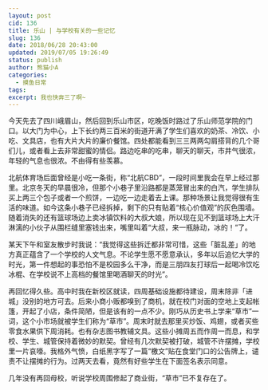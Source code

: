 ```yaml
---
layout: post
cid: 136
title: 乐山 | 与学校有关的一些记忆
slug: 136
date: 2018/06/28 20:43:00
updated: 2019/07/05 19:26:49
status: publish
author: 熊猫小A
categories: 
  - 摸鱼日常
tags: 
excerpt: 我也快奔三了啊~
---
```



今天先去了四川峨眉山，然后回到乐山市区，吃晚饭时路过了乐山师范学院的门口。以大门为中心，上下长约两三百米的街道开满了学生们喜欢的奶茶、冷饮、小吃、文具店，也有大片大片的廉价餐馆。四处都能看到三三两两勾肩搭背的几个哥们儿，或者看上去非常甜蜜的情侣。路边吃串的吃串，聊天的聊天，市井气很浓，年轻的气息也很浓。不由得有些羡慕。

北航体育场后面曾经是小吃一条街，称“北航CBD”，一段时间里我会在早上经过那里。北京冬天的早晨很冷，但那个小巷子里沿路都是蒸笼冒出来的白汽，学生排队买上两三个包子或者一个煎饼，一边吃一边走着去上课。那种场景让我觉得很有生活的味道。如今这条小巷子已经拆掉，剩下的只有贴着“核心价值观”的灰色围墙。随着消失的还有篮球场边上卖冰镇饮料的大叔大娘，所以现在见不到篮球场上大汗淋漓的小伙子从围栏缝里塞钱出来，嘴里叫着“大叔，来一瓶脉动，冰的！”了。

某天下午和室友散步时我说：“我觉得这些拆迁都非常可惜，这些「脏乱差」的地方真正蕴含了一个学校的人文气息。不论学生愿不愿意承认，多年以后追忆大学的时光，第一件想起的事恐怕不是校园多么干净，而是三朋四友打球后一起喝冷饮吃冰棍、在学校说不上高档的餐馆里喝酒聊天的时光”。

再回忆得久些。高中时我在新校区就读，四周基础设施都待建设，周末除非「进城」没别的地方可去。后来小商小贩都嗅到了商机，就在校门对面的空地上支起帐篷，开起了小店，条件简陋，但是该有的一点不少。刚巧从历史书上学来“草市”一词，这个小市场就被学生们称为“草市”。周末时就去那里买炒饭、鸡翅，或者买些零食水果供下周消耗。也有杂志图书教辅文具。这些小摊周五而作周一而息，和学校、学生、城管保持着微妙的默契。曾经有几次默契被打破，城管不许摆摊，学校里一片哀嚎。我格外气愤，白纸黑字写了一篇“檄文”贴在食堂门口的公告牌上，谴责不让摆摊的行为。过两天去看，竟然有好些学生在下面签名表示同意。

几年没有再回母校，听说学校周围修起了商业街，“草市”已不复存在了。